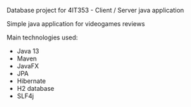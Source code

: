 Database project for 4IT353 - Client / Server java application

Simple java application for videogames reviews

Main technologies used:
  - Java 13
  - Maven
  - JavaFX
  - JPA
  - Hibernate
  - H2 database
  - SLF4j
